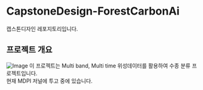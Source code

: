 # CapstoneDesign-ForestCarbonAi

캡스톤디자인 레포지토리입니다.

## 프로젝트 개요
![Image](https://github.com/user-attachments/assets/fb55c966-97d3-458b-9f0a-d90dd4293fd1)
이 프로젝트는 Multi band, Multi time 위성데이터를 활용하여 수종 분류 프로젝트입니다.  
현재 MDPI 저널에 투고 중에 있습니다. 
